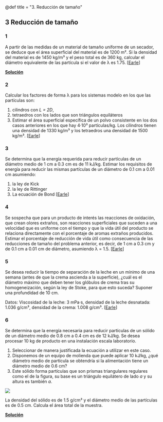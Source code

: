 @def title = "3. Reducción de tamaño"

## 3 Reducción de tamaño

### 1

A partir de las medidas de un material de tamaño uniforme de un secador, se deduce que el área superficial del material es de 1200 m². Si la densidad del material es de 1450 kg/m³ y el peso total es de 360 kg, calcular el diámetro equivalente de las partícula si el valor de λ es 1.75. [[Earle](https://www.nzifst.org.nz/resources/unitoperations/sizereduction3.htm#problems)]

**[Solución](/assets/notebooks-html/prob3-1.jl.html)**

### 2

Calcular los factores de forma λ para los sistemas modelo en los que las partículas son:
1. cilindros con _L = 2D_,
2. tetraedros con los lados que son triángulos equiláteros
3. Estimar el área superficial específica de un polvo consistente en los dos casos anteriores en los que hay 4·10³ partículas/kg. Los cilindros tienen una densidad de 1330 kg/m³ y los tetraedros una densidad de 1500 kg/m³. [[Earle](https://www.nzifst.org.nz/resources/unitoperations/sizereduction3.htm#problems)]
 
### 3

Se determina que la energía requerida para reducir partículas de un diámetro medio de 1 cm a 0.3 cm es de 11 kJ/kg. Estimar los requisitos de energía para reducir las mismas partículas de un diámetro de 0.1 cm a 0.01 cm asumiendo:
1. la ley de Kick
2. la ley de Rittinger
3. La ecuación de Bond [[Earle](https://www.nzifst.org.nz/resources/unitoperations/sizereduction3.htm#problems)]

### 4

Se sospecha que para un producto de interés las reacciones de oxidación, que crean olores extraños, son reacciones superficiales que suceden a una velocidad que es uniforme con el tiempo y que la vida útil del producto se relaciona directamente con el porcentaje de aromas extraños producidos. Estimar el porcentaje de reducción de vida útil como consecuencia de las reducciones de tamaño del problema anterior, es decir, de 1 cm a 0.3 cm y de 0.1 cm a 0.01 cm de diámetro, asumiendo λ = 1.5. [[Earle](https://www.nzifst.org.nz/resources/unitoperations/sizereduction3.htm#problems)]

### 5

Se desea reducir la tiempo de separación de la leche en un mínimo de una semana (antes de que la crema ascienda a la superficie), ¿cuál es el diámetro máximo que deben tener los glóbulos de crema tras su homogeneización, según la ley de Stoke, para que esto suceda? Suponer una profundidad de 10 cm.

Datos: Viscosidad de la leche: 3 mPa·s, densidad de la leche desnatada: 1.036 g/cm³, densidad de la crema: 1.008 g/cm³. [[Earle](https://www.nzifst.org.nz/resources/unitoperations/sizereduction3.htm#problems)]

### 6

Se determina que la energía necesaria para reducir partículas de un sólido de un diámetro medio de 0.8 cm a 0.4 cm es de 12 kJ/kg. Se desea procesar 10 kg de producto en una instalación escala laboratorio.
1. Seleccionar de manera justificada la ecuación a utilizar en este caso.
2. Disponemos de un equipo de molienda que puede aplicar 10 kJ/kg, ¿qué diámetro medio de partícula se obtendría si la alimentación tiene un diámetro medio de 0.6 cm?
3. Este sólido forma partículas que son prismas triangulares regulares como el de la figura, su base es un triángulo equilátero de lado _a_ y su altura es también _a_.

![](prob3-6.png)
    
La densidad del sólido es de 1.5 g/cm³ y el diámetro medio de las partículas es de 0.5 cm. Calcula el área total de la muestra.
    
**[Solución](/assets/notebooks-html/prob3-6.jl.html)**